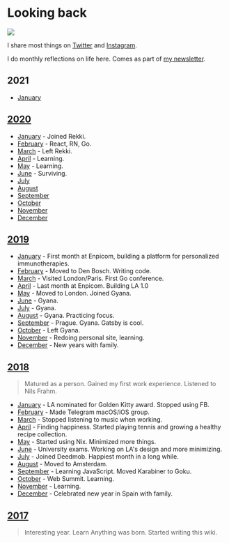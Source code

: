 # Looking back

![](https://preview.redd.it/u6yumuzr80941.jpg?width=960&crop=smart&auto=webp&s=658444db643243036c3d71ecb035d143b6dbdbb4)

I share most things on [Twitter](https://twitter.com/nikitavoloboev) and [Instagram](https://instagram.com/nikitavoloboev).

I do monthly reflections on life here. Comes as part of [my newsletter](https://buttondown.email/nikitavoloboev).

## 2021

- [January](2021/2021-january.md)

## [2020](2020/2020.md)

- [January](2020/2020-january.md) - Joined Rekki.
- [February](2020/2020-february.md) - React, RN, Go.
- [March](2020/2020-march.md) - Left Rekki.
- [April](2020/2020-april.md) - Learning.
- [May](2020/2020-may.md) - Learning.
- [June](2020/2020-june.md) - Surviving.
- [July](2020/2020-july.md)
- [August](2020/2020-august.md)
- [September](2020/2020-september.md)
- [October](2020/2020-october.md)
- [November](2020/2020-november.md)
- [December](2020/2020-december.md)

## [2019](2019/2019.md)

- [January](2019/2019-january.md) - First month at Enpicom, building a platform for personalized immunotherapies.
- [February](2019/2019-february.md) - Moved to Den Bosch. Writing code.
- [March](2019/2019-march.md) - Visited London/Paris. First Go conference.
- [April](2019/2019-april.md) - Last month at Enpicom. Building LA 1.0
- [May](2019/2019-may.md) - Moved to London. Joined Gyana.
- [June](2019/2019-june.md) - Gyana.
- [July](2019/2019-july.md) - Gyana.
- [August](2019/2019-august.md) - Gyana. Practicing focus.
- [September](2019/2019-september.md) - Prague. Gyana. Gatsby is cool.
- [October](2019/2019-october.md) - Left Gyana.
- [November](2019/2019-november.md) - Redoing personal site, learning.
- [December](2019/2019-december.md) - New years with family.

## [2018](2018/2018.md)

> Matured as a person. Gained my first work experience. Listened to Nils Frahm.

- [January](2018/2018-january.md) - LA nominated for Golden Kitty award. Stopped using FB.
- [February](2018/2018-february.md) - Made Telegram macOS/iOS group.
- [March](2018/2018-march.md) - Stopped listening to music when working.
- [April](2018/2018-april.md) - Finding happiness. Started playing tennis and growing a healthy recipe collection.
- [May](2018/2018-may.md) - Started using Nix. Minimized more things.
- [June](2018/2018-june.md) - University exams. Working on LA's design and more minimizing.
- [July](2018/2018-july.md) - Joined Deedmob. Happiest month in a long while.
- [August](2018/2018-august.md) - Moved to Amsterdam.
- [September](2018/2018-september.md) - Learning JavaScript. Moved Karabiner to Goku.
- [October](2018/2018-october.md) - Web Summit. Learning.
- [November](2018/2018-november.md) - Learning.
- [December](2018/2018-december.md) - Celebrated new year in Spain with family.

## [2017](2017/2017.md)

> Interesting year. Learn Anything was born. Started writing this wiki.
